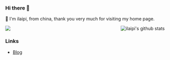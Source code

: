 ### Hi there 👋

🙋 I'm ilaipi, from china, thank you very much for visiting my home page.

<img align="right" src="https://github-readme-stats.vercel.app/api/?username=ilaipi&show_icons=true&count_private=true&line_height=30&hide_border=1&card_width=450&role=OWNER,COLLABORATOR" alt="ilaipi's github stats"/>

<img src="https://github-readme-stats.vercel.app/api/top-langs/?username=ilaipi&layout=compact&langs_count=10&hide_border=1&role=OWNER,COLLABORATOR"/>

### Links
- [Blog](https://ilaipi.com)
<!--
**ilaipi/ilaipi** is a ✨ _special_ ✨ repository because its `README.md` (this file) appears on your GitHub profile.

Here are some ideas to get you started:

- 🔭 I’m currently working on ...
- 🌱 I’m currently learning ...
- 👯 I’m looking to collaborate on ...
- 🤔 I’m looking for help with ...
- 💬 Ask me about ...
- 📫 How to reach me: ...
- 😄 Pronouns: ...
- ⚡ Fun fact: ...
-->
